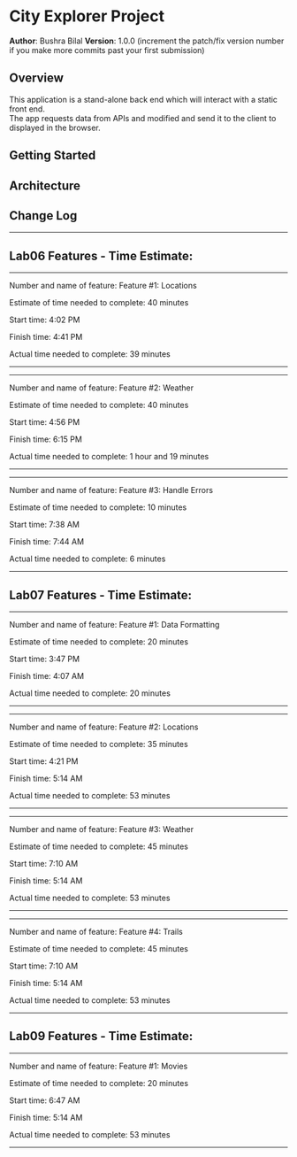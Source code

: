 # City Explorer Project

**Author**: Bushra Bilal
**Version**: 1.0.0 (increment the patch/fix version number if you make more commits past your first submission)

## Overview
This application is a stand-alone back end which will interact with a static front end.  
The app requests data from APIs and modified and send it to the client to displayed in the browser.

## Getting Started
<!-- What are the steps that a user must take in order to build this app on their own machine and get it running? -->

## Architecture
<!-- Provide a detailed description of the application design. What technologies (languages, libraries, etc) you're using, and any other relevant design information. -->

## Change Log
<!-- Use this area to document the iterative changes made to your application as each feature is successfully implemented. Use time stamps. Here's an examples:

01-01-2001 4:59pm - Application now has a fully-functional express server, with a GET route for the location resource.

## Credits and Collaborations
<!-- Give credit (and a link) to other people or resources that helped you build this application. -->


-------------------

## Lab06 Features - Time Estimate:

___

Number and name of feature: Feature #1: Locations

Estimate of time needed to complete: 40 minutes

Start time: 4:02 PM

Finish time: 4:41 PM

Actual time needed to complete: 39 minutes

___

___

Number and name of feature: Feature #2: Weather

Estimate of time needed to complete: 40 minutes

Start time: 4:56 PM

Finish time: 6:15 PM

Actual time needed to complete: 1 hour and 19 minutes

___

___

Number and name of feature: Feature #3: Handle Errors

Estimate of time needed to complete: 10 minutes

Start time: 7:38 AM

Finish time: 7:44 AM

Actual time needed to complete: 6 minutes

___


## Lab07 Features - Time Estimate:

___

Number and name of feature: Feature #1: Data Formatting

Estimate of time needed to complete: 20 minutes

Start time: 3:47 PM

Finish time: 4:07 AM

Actual time needed to complete: 20 minutes

___

___

Number and name of feature: Feature #2: Locations

Estimate of time needed to complete: 35 minutes

Start time: 4:21 PM

Finish time: 5:14 AM

Actual time needed to complete: 53 minutes

___

___

Number and name of feature: Feature #3: Weather

Estimate of time needed to complete: 45 minutes

Start time: 7:10 AM

Finish time: 5:14 AM

Actual time needed to complete: 53 minutes

___

___

Number and name of feature: Feature #4: Trails

Estimate of time needed to complete: 45 minutes

Start time: 7:10 AM

Finish time: 5:14 AM

Actual time needed to complete: 53 minutes

___


## Lab09 Features - Time Estimate:

___

Number and name of feature: Feature #1: Movies

Estimate of time needed to complete: 20 minutes

Start time: 6:47 AM

Finish time: 5:14 AM

Actual time needed to complete: 53 minutes

___

